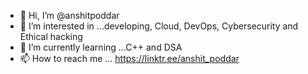 - 👋 Hi, I’m @anshitpoddar
- 👀 I’m interested in ...developing, Cloud, DevOps, Cybersecurity and Ethical hacking
- 🌱 I’m currently learning ...C++ and DSA
- 📫 How to reach me ... https://linktr.ee/anshit_poddar

<!---
anshitpoddar/anshitpoddar is a ✨ special ✨ repository because its `README.md` (this file) appears on your GitHub profile.
You can click the Preview link to take a look at your changes.
--->
<!---- 💞️ I’m looking to collaborate on ...--->
